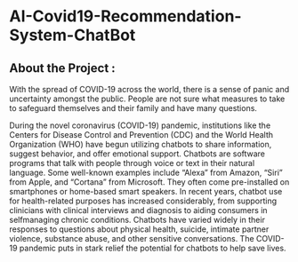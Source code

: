 # **AI-Covid19-Recommendation-System-ChatBot**
## About the Project : ##
  With the spread of COVID-19 across the world, there is a sense of panic and uncertainty amongst the public. People are not sure what measures to take to safeguard themselves and their family and have many questions.

  During the novel coronavirus (COVID-19) pandemic, institutions like the Centers for Disease Control and Prevention (CDC) and the World Health Organization (WHO) have begun utilizing chatbots to share information, suggest behavior, and offer emotional support. Chatbots are software programs that talk with people through voice or text in their natural language. Some well-known examples include “Alexa” from Amazon, “Siri” from Apple, and “Cortana” from Microsoft. They often come pre-installed on smartphones or home-based smart speakers.
  In recent years, chatbot use for health-related purposes has increased considerably, from supporting clinicians with clinical interviews and diagnosis to aiding consumers in selfmanaging chronic conditions. Chatbots have varied widely in their responses to questions about physical health, suicide, intimate partner violence, substance abuse, and other sensitive conversations. The COVID-19 pandemic puts in stark relief the potential for chatbots to help save lives.
